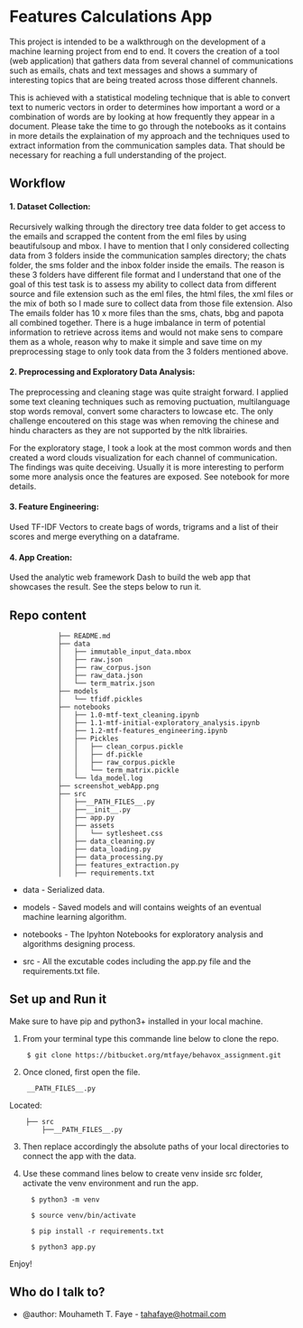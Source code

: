 # Features Calculations App 




This project is intended to be a walkthrough on the development of a machine learning project from end to end. It covers the creation of a tool (web application) that gathers data from several channel of communications such as emails, chats and text messages and shows a summary of interesting topics that are being treated across those different channels.

This is achieved with a statistical modeling technique that is able to convert text to numeric vectors in order to determines how important a word or a combination of words are by looking at how frequently they appear in a document. Please take the time to go through the notebooks as it contains in more details the explaination of my approach and the techniques used to extract information from the communication samples data. That should be necessary for reaching a full understanding of the project.


## Workflow


#### 	1. Dataset Collection:
Recursively walking through the directory tree data folder to get access to the emails and scrapped the content from the eml files by using beautifulsoup and mbox. I have to mention that I only considered collecting data from 3 folders inside the communication samples directory; the chats folder, the sms folder and the inbox folder inside the emails. The reason is these 3 folders have different file format and I understand that one of the goal of this test task is to assess my ability to collect data from different source and file extension such as the eml files, the html files, the xml files or the mix of both so I made sure to collect data from those file extension. Also The emails folder has 10 x more files than the sms, chats, bbg and papota all combined together. There is a huge imbalance in term of potential information to retrieve across items and would not make sens to compare them as a whole, reason why to make it simple and save time on my preprocessing stage to only took data from the 3 folders mentioned above.


#### 	2. Preprocessing and Exploratory Data Analysis: 
The preprocessing and cleaning stage was quite straight forward. I applied some text cleaning techniques such as removing puctuation, multilanguage stop words removal, convert some characters to lowcase etc. The only challenge encoutered on this stage was when removing the chinese and hindu characters as they are not supported by the nltk librairies. 

For the exploratory stage, I took a look at the most common words and then created a word clouds visualization for each channel of communication. The findings was quite deceiving. Usually it is more interesting to perform some more analysis once the features are exposed. See notebook for more details.


#### 	3. Feature Engineering: 
Used TF-IDF Vectors to create bags of words, trigrams and a list of their scores and merge everything on a dataframe.


#### 	4. App Creation:

Used the analytic web framework Dash to build the web app that showcases the result. See the steps below to run it. 





## Repo content 

				├── README.md
				├── data
				│   ├── immutable_input_data.mbox
				│   ├── raw.json
				│   ├── raw_corpus.json
				│   ├── raw_data.json
				│   └── term_matrix.json
				├── models
				│   └── tfidf.pickles
				├── notebooks
				│   ├── 1.0-mtf-text_cleaning.ipynb
				│   ├── 1.1-mtf-initial-exploratory_analysis.ipynb
				│   ├── 1.2-mtf-features_engineering.ipynb
				│   ├── Pickles
				│   │   ├── clean_corpus.pickle
				│   │   ├── df.pickle
				│   │   ├── raw_corpus.pickle
				│   │   └── term_matrix.pickle
				│   └── lda_model.log
				├── screenshot_webApp.png
				├── src
				│   ├──__PATH_FILES__.py
				│   ├──__init__.py
				│   ├── app.py
				│   ├── assets
				│   │   └── sytlesheet.css
				│   ├── data_cleaning.py
				│   ├── data_loading.py
				│   ├── data_processing.py
				│   ├── features_extraction.py
				│   ├── requirements.txt



*	 data - Serialized data.

*	 models - Saved models and will contains weights of an eventual machine learning algorithm.

*	 notebooks - The Ipyhton Notebooks for exploratory analysis and algorithms designing process.

*	 src - All the excutable codes including the app.py file and the requirements.txt file.
		
		
		
		


## Set up and Run it

Make sure to have pip and python3+ installed in your local machine. 


1. From your terminal type this commande line  below to clone the repo. 


		$ git clone https://bitbucket.org/mtfaye/behavox_assignment.git
	 
	
2. Once cloned, first open the file.

	 	__PATH_FILES__.py  


Located:

		├── src
			├──__PATH_FILES__.py


3. Then replace accordingly the absolute paths of your local directories to connect the app with the data. 


4. Use these command lines below to create venv inside src folder, activate the venv environment and run the app.
		
		 $ python3 -m venv
		
	     $ source venv/bin/activate
		
	     $ pip install -r requirements.txt
		
	     $ python3 app.py


Enjoy!


## Who do I talk to? ###

* @author: Mouhameth T. Faye - tahafaye@hotmail.com